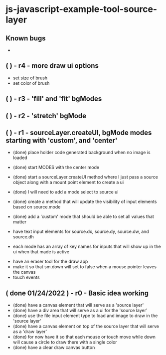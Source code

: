 # js-javascript-example-tool-source-layer

## Known bugs
* 

<!-- Maintenance -->


<!-- Additional Features -->

## ( ) - r4 - more draw ui options
* set size of brush
* set color of brush

## ( ) - r3 - 'fill' and 'fit' bgModes

## ( ) - r2 - 'stretch' bgMode


<!-- Minimum Viable Product -->

## ( ) - r1 - sourceLayer.createUI, bgMode modes starting with 'custom', and 'center'
<!-- source layer -->
* (done) place holder code generated background when no image is loaded
* (done) start MODES with the center mode
* (done) start a sourceLayer.createUI method where I just pass a source object along with a mount point element to create a ui
* (done) I will need to add a mode select to source ui
* (done) create a method that will update the visibility of input elements based on source.mode
* (done) add a 'custom' mode that should be able to set all values that matter

* have text input elements for source.dx, source.dy, source.dw, and source.dh
* each mode has an array of key names for inputs that will show up in the ui when that made is active

<!-- draw -->
* have an eraser tool for the draw app
* make it so that sm.down will set to false when a mouse pointer leaves the canvas
* touch events


## ( done 01/24/2022 ) - r0 - Basic idea working
* (done) have a canvas element that will serve as a 'source layer'
* (done) have a div area that will serve as a ui for the 'source layer'
* (done) use the file input element type to load and image to draw in the 'source layer'
* (done) have a canvas element on top of the source layer that will serve as a 'draw layer'
* (done) for now have it so that each mouse or touch move while down will cause a circle to draw there with a single color
* (done) have a clear draw canvas button